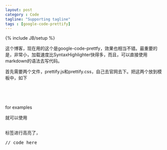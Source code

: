 ```yaml
---
layout: post
category : Code
tagline: "Supporting tagline"
tags : [google-code-prettify]
---
```

{% include JB/setup %}

这个博客，现在用的这个是google-code-prettfy，效果也相当不错。最重要的是，非常小，加载速度比SyntaxHighlighter快得多，而且，可以直接使用markdown的语法去写代码。

首先需要两个文件，prettify.js和prettify.css，自己去官网去下。把这两个放到模板中，如下

<pre>
<link href="/assets/themes//google-code-prettify/desert.css" rel="stylesheet" type="text/css" media="all">
<script type="text/javascript" src="/assets/themes//google-code-prettify/prettify.js">
$(function() {
  $('pre').addClass('prettyprint linenums').attr('style', 'overflow:auto');
});
</script>
</pre>

for examples

就可以使用<pre class="prettyPrint"></pre>标签进行高亮了，

<pre class="prettyPrint">
// code here
</pre>

<pre class="prettyPrint">
<style type="text/css">
        pre {
            white-space: pre-wrap; /* css-3 */
            white-space: -moz-pre-wrap; /* Mozilla, since 1999 */
            white-space: -pre-wrap; /* Opera 4-6 */
            white-space: -o-pre-wrap; /* Opera 7 */
            word-wrap: break-word; /* Internet Explorer 5.5+ */
        }
</style>
</pre>
